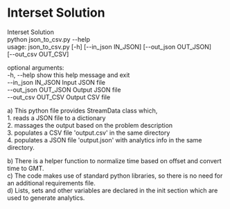 # Interset Solution
Interset Solution<br />
python json_to_csv.py --help<br />
usage: json_to_csv.py [-h] [--in_json IN_JSON] [--out_json OUT_JSON]<br />
                      [--out_csv OUT_CSV]<br />

optional arguments:<br />
  -h, --help           show this help message and exit<br />
  --in_json IN_JSON    Input JSON file<br />
  --out_json OUT_JSON  Output JSON file<br />
  --out_csv OUT_CSV    Output CSV file<br />


a) This python file provides StreamData class which,<br />
     1. reads a JSON file to a dictionary<br />
     2. massages the output based on the problem description<br />
     3. populates a CSV file 'output.csv' in the same directory<br />
     4. populates a JSON file 'output.json' with analytics info in the same directory. <br />

b) There is a helper function to normalize time based on offset and convert time to GMT.<br />
c) The code makes use of standard python libraries, so there is no need for an additional requirements file.<br />
d) Lists, sets and other variables are declared in the init section which are used to generate analytics. <br />







